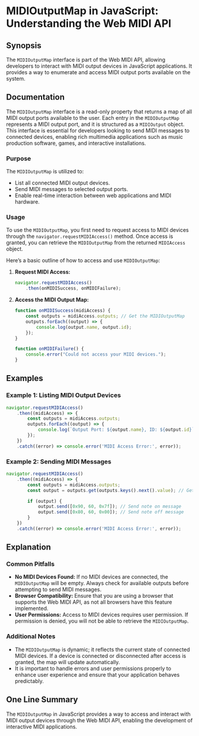<!--
Meta Description: # MIDIOutputMap in JavaScript: Understanding the Web MIDI API ## Synopsis The `MIDIOutputMap` interface is part of the Web MIDI API, allowing develope...
Meta Keywords: midi, output, midioutputmap, access, devices
-->

# MIDIOutputMap in JavaScript: Understanding the Web MIDI API

## Synopsis
The `MIDIOutputMap` interface is part of the Web MIDI API, allowing developers to interact with MIDI output devices in JavaScript applications. It provides a way to enumerate and access MIDI output ports available on the system.

## Documentation
The `MIDIOutputMap` interface is a read-only property that returns a map of all MIDI output ports available to the user. Each entry in the `MIDIOutputMap` represents a MIDI output port, and it is structured as a `MIDIOutput` object. This interface is essential for developers looking to send MIDI messages to connected devices, enabling rich multimedia applications such as music production software, games, and interactive installations.

### Purpose
The `MIDIOutputMap` is utilized to:
- List all connected MIDI output devices.
- Send MIDI messages to selected output ports.
- Enable real-time interaction between web applications and MIDI hardware.

### Usage
To use the `MIDIOutputMap`, you first need to request access to MIDI devices through the `navigator.requestMIDIAccess()` method. Once access is granted, you can retrieve the `MIDIOutputMap` from the returned `MIDIAccess` object.

Here’s a basic outline of how to access and use `MIDIOutputMap`:

1. **Request MIDI Access:**
   ```javascript
   navigator.requestMIDIAccess()
       .then(onMIDISuccess, onMIDIFailure);
   ```

2. **Access the MIDI Output Map:**
   ```javascript
   function onMIDISuccess(midiAccess) {
       const outputs = midiAccess.outputs; // Get the MIDIOutputMap
       outputs.forEach((output) => {
           console.log(output.name, output.id);
       });
   }

   function onMIDIFailure() {
       console.error("Could not access your MIDI devices.");
   }
   ```

## Examples
### Example 1: Listing MIDI Output Devices
```javascript
navigator.requestMIDIAccess()
    .then((midiAccess) => {
        const outputs = midiAccess.outputs;
        outputs.forEach((output) => {
            console.log(`Output Port: ${output.name}, ID: ${output.id}`);
        });
    })
    .catch((error) => console.error('MIDI Access Error:', error));
```

### Example 2: Sending MIDI Messages
```javascript
navigator.requestMIDIAccess()
    .then((midiAccess) => {
        const outputs = midiAccess.outputs;
        const output = outputs.get(outputs.keys().next().value); // Get first output

        if (output) {
            output.send([0x90, 60, 0x7f]); // Send note on message
            output.send([0x80, 60, 0x00]); // Send note off message
        }
    })
    .catch((error) => console.error('MIDI Access Error:', error));
```

## Explanation
### Common Pitfalls
- **No MIDI Devices Found:** If no MIDI devices are connected, the `MIDIOutputMap` will be empty. Always check for available outputs before attempting to send MIDI messages.
- **Browser Compatibility:** Ensure that you are using a browser that supports the Web MIDI API, as not all browsers have this feature implemented.
- **User Permissions:** Access to MIDI devices requires user permission. If permission is denied, you will not be able to retrieve the `MIDIOutputMap`.

### Additional Notes
- The `MIDIOutputMap` is dynamic; it reflects the current state of connected MIDI devices. If a device is connected or disconnected after access is granted, the map will update automatically.
- It is important to handle errors and user permissions properly to enhance user experience and ensure that your application behaves predictably.

## One Line Summary
The `MIDIOutputMap` in JavaScript provides a way to access and interact with MIDI output devices through the Web MIDI API, enabling the development of interactive MIDI applications.